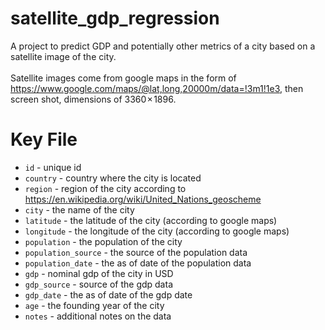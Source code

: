 # satellite\_gdp\_regression
A project to predict GDP and potentially other metrics of a city based on a satellite image of the city. <br><br>Satellite images come from google maps in the form of <https://www.google.com/maps/@lat,long,20000m/data=!3m1!1e3>, then screen shot, dimensions of 3360 × 1896.
# Key File
- `id` - unique id
- `country` - country where the city is located
- `region` - region of the city according to <https://en.wikipedia.org/wiki/United_Nations_geoscheme>
- `city` - the name of the city
- `latitude` - the latitude of the city (according to google maps)
- `longitude` - the longitude of the city (according to google maps)
- `population` - the population of the city
- `population_source` - the source of the population data
- `population_date` - the as of date of the population data
- `gdp` - nominal gdp of the city in USD
- `gdp_source` - source of the gdp data
- `gdp_date` - the as of date of the gdp date
- `age` - the founding year of the city
- `notes` - additional notes on the data
